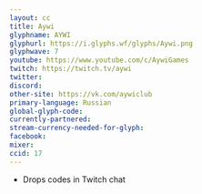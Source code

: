 ```yaml
---
layout: cc
title: Aywi
glyphname: AYWI
glyphurl: https://i.glyphs.wf/glyphs/Aywi.png
glyphwave: 7
youtube: https://www.youtube.com/c/AywiGames
twitch: https://twitch.tv/aywi
twitter: 
discord: 
other-site: https://vk.com/aywiclub
primary-language: Russian
global-glyph-code: 
currently-partnered: 
stream-currency-needed-for-glyph: 
facebook: 
mixer: 
ccid: 17
---
```

* Drops codes in Twitch chat
